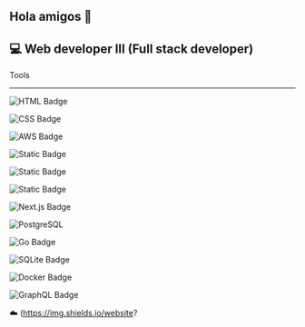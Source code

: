 ## Hola amigos 👋

<!--
**deavilaca/deavilaca** is a ✨ _special_ ✨ repository because its `README.md` (this file) appears on your GitHub profile.

Here are some ideas to get you started:

- 🔭 I’m currently working on ...
- 🌱 I’m currently learning ...
- 👯 I’m looking to collaborate on ...
- 🤔 I’m looking for help with ...
- 💬 Ask me about ...
- 📫 How to reach me: ...
- 😄 Pronouns: ...
- ⚡ Fun fact: ...
-->

:computer: Web developer III (Full stack developer) 
--
Tools
___
![HTML Badge](https://img.shields.io/badge/HTML-Markup-orange?logo=html5)

![CSS Badge](https://img.shields.io/badge/CSS-Stylesheet-blue?logo=css3)

![AWS Badge](https://img.shields.io/badge/AWS-Cloud-orange?logo=amazonaws)


![Static Badge](https://img.shields.io/badge/Java%20script--black?logo=javascript&logoColor=blue)

![Static Badge](https://img.shields.io/badge/react--black?logo=react&logoColor=blue)


![Static Badge](https://img.shields.io/badge/lds-la_iglesia?logo=lds&label=La%20Iglesia%20de%20Jesucristo&labelColor=blue&color=blue)

![Next.js Badge](https://img.shields.io/badge/Next.js-black?logo=nextdotjs&logoColor=white)

![PostgreSQL](https://img.shields.io/badge/PostgreSQL-blue?logo=postgresql&logoColor=white)

![Go Badge](https://img.shields.io/badge/Go-Language-00ADD8?logo=go)

![SQLite Badge](https://img.shields.io/badge/SQLite-Database-lightgrey?logo=sqlite)

![Docker Badge](https://img.shields.io/badge/Docker-Container-blue?logo=docker)

![GraphQL Badge](https://img.shields.io/badge/GraphQL-API-blue?logo=graphql)






:cloud: (https://img.shields.io/website?
